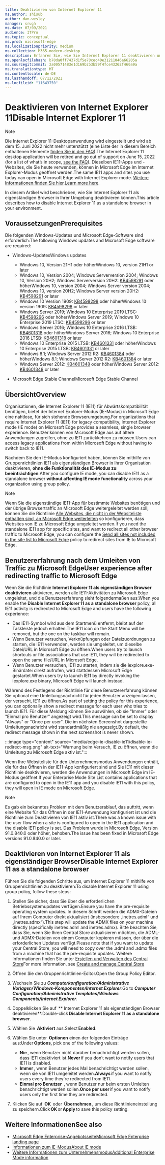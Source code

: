 ```yaml
---
title: Deaktivieren von Internet Explorer 11
ms.author: shisub
author: dan-wesley
manager: srugh
ms.date: 07/09/2021
audience: ITPro
ms.topic: conceptual
ms.prod: microsoft-edge
ms.localizationpriority: medium
ms.collection: M365-modern-desktop
description: Erfahren Sie, wie Sie Internet Explorer 11 deaktivieren und den Internet Explorer-Modus in Microsoft Edge verwenden können.
ms.openlocfilehash: b70da0ff7437d1f5e70cec40e31211046a66205a
ms.sourcegitcommit: 2a00571483e1d169b2b3b59f4fce43262f460a9a
ms.translationtype: MT
ms.contentlocale: de-DE
ms.lasthandoff: 07/12/2021
ms.locfileid: "11643750"
---
```

# <a name="disable-internet-explorer-11"></a><span data-ttu-id="47c54-103">Deaktivieren von Internet Explorer 11</span><span class="sxs-lookup"><span data-stu-id="47c54-103">Disable Internet Explorer 11</span></span>

>[!Note]
> <span data-ttu-id="47c54-104">Die Internet Explorer 11-Desktopanwendung wird eingestellt und wird ab dem 15. Juni 2022 nicht mehr unterstützt (eine Liste der in diesem Bereich enthaltenen Elemente [finden Sie in den FAQ](https://techcommunity.microsoft.com/t5/windows-it-pro-blog/internet-explorer-11-desktop-app-retirement-faq/ba-p/2366549)).</span><span class="sxs-lookup"><span data-stu-id="47c54-104">The Internet Explorer 11 desktop application will be retired and go out of support on June 15, 2022 (for a list of what’s in scope, [see the FAQ](https://techcommunity.microsoft.com/t5/windows-it-pro-blog/internet-explorer-11-desktop-app-retirement-faq/ba-p/2366549)).</span></span> <span data-ttu-id="47c54-105">Dieselben IE11-Apps und -Websites, die Sie heute verwenden, können in Microsoft Edge im Internet Explorer-Modus geöffnet werden.</span><span class="sxs-lookup"><span data-stu-id="47c54-105">The same IE11 apps and sites you use today can open in Microsoft Edge with Internet Explorer mode.</span></span> <span data-ttu-id="47c54-106">[Weitere Informationen finden Sie hier](https://blogs.windows.com/windowsexperience/2021/05/19/the-future-of-internet-explorer-on-windows-10-is-in-microsoft-edge/).</span><span class="sxs-lookup"><span data-stu-id="47c54-106">[Learn more here](https://blogs.windows.com/windowsexperience/2021/05/19/the-future-of-internet-explorer-on-windows-10-is-in-microsoft-edge/).</span></span>

<span data-ttu-id="47c54-107">In diesem Artikel wird beschrieben, wie Sie Internet Explorer 11 als eigenständigen Browser in Ihrer Umgebung deaktivieren können.</span><span class="sxs-lookup"><span data-stu-id="47c54-107">This article describes how to disable Internet Explorer 11 as a standalone browser in your environment.</span></span>

## <a name="prerequisites"></a><span data-ttu-id="47c54-108">Voraussetzungen</span><span class="sxs-lookup"><span data-stu-id="47c54-108">Prerequisites</span></span>

<span data-ttu-id="47c54-109">Die folgenden Windows-Updates und Microsoft Edge-Software sind erforderlich:</span><span class="sxs-lookup"><span data-stu-id="47c54-109">The following Windows updates and Microsoft Edge software are required:</span></span>

- <span data-ttu-id="47c54-110">Windows-Updates</span><span class="sxs-lookup"><span data-stu-id="47c54-110">Windows updates</span></span>

  - <span data-ttu-id="47c54-111">Windows 10, Version 21H1 oder höher</span><span class="sxs-lookup"><span data-stu-id="47c54-111">Windows 10, version 21H1 or later</span></span>
  - <span data-ttu-id="47c54-112">Windows 10, Version 2004; Windows Serverversion 2004; Windows 10, Version 20H2; Windows Serverversion 20H2: [KB4598291](https://support.microsoft.com/topic/february-2-2021-kb4598291-os-builds-19041-789-and-19042-789-preview-6a766199-a4f1-616e-1f5c-58bdc3ca5e3b) oder höher</span><span class="sxs-lookup"><span data-stu-id="47c54-112">Windows 10, version 2004; Windows Server version 2004; Windows 10, version 20H2; Windows Server version 20H2: [KB4598291](https://support.microsoft.com/topic/february-2-2021-kb4598291-os-builds-19041-789-and-19042-789-preview-6a766199-a4f1-616e-1f5c-58bdc3ca5e3b) or later</span></span>
  - <span data-ttu-id="47c54-113">Windows 10 Version 1909: [KB4598298](https://support.microsoft.com/topic/january-21-2021-kb4598298-os-build-18363-1350-preview-02dfd9ba-91a2-1b82-dede-42f288c02511) oder höher</span><span class="sxs-lookup"><span data-stu-id="47c54-113">Windows 10 version 1909: [KB4598298](https://support.microsoft.com/topic/january-21-2021-kb4598298-os-build-18363-1350-preview-02dfd9ba-91a2-1b82-dede-42f288c02511) or later</span></span>
  - <span data-ttu-id="47c54-114">Windows Server 2019; Windows 10 Enterprise 2019 LTSC: [KB4598296](https://support.microsoft.com/topic/january-21-2021-kb4598296-os-build-17763-1728-preview-4c0931ff-45b7-ff59-5e00-c03b5afb363d) oder höher</span><span class="sxs-lookup"><span data-stu-id="47c54-114">Windows Server 2019; Windows 10 Enterprise 2019 LTSC: [KB4598296](https://support.microsoft.com/topic/january-21-2021-kb4598296-os-build-17763-1728-preview-4c0931ff-45b7-ff59-5e00-c03b5afb363d) or later</span></span>
  - <span data-ttu-id="47c54-115">Windows Server 2016; Windows 10 Enterprise 2016 LTSB: [KB4601318](https://support.microsoft.com/topic/february-9-2021-kb4601318-os-build-14393-4225-c5e3de6c-e3e6-ffb5-6197-48b9ce16446e) oder höher</span><span class="sxs-lookup"><span data-stu-id="47c54-115">Windows Server 2016; Windows 10 Enterprise 2016 LTSB: [KB4601318](https://support.microsoft.com/topic/february-9-2021-kb4601318-os-build-14393-4225-c5e3de6c-e3e6-ffb5-6197-48b9ce16446e) or later</span></span>
  - <span data-ttu-id="47c54-116">Windows 10 Enterprise 2015 LTSB: [KB4601331](https://support.microsoft.com/office/february-9-2021%e2%80%94kb4601331-os-build-10240-18842-6227d078-fef3-8d67-27e0-1882e6cb79ff?ui=en-US&rs=en-US&ad=US) oder höher</span><span class="sxs-lookup"><span data-stu-id="47c54-116">Windows 10 Enterprise 2015 LTSB: [KB4601331](https://support.microsoft.com/office/february-9-2021%e2%80%94kb4601331-os-build-10240-18842-6227d078-fef3-8d67-27e0-1882e6cb79ff?ui=en-US&rs=en-US&ad=US) or later</span></span>
  - <span data-ttu-id="47c54-117">Windows 8.1; Windows Server 2012 R2: [KB4601384](https://support.microsoft.com/topic/february-9-2021-kb4601384-monthly-rollup-16bdbb75-dd4b-2910-abc5-7891c9756b96) oder höher</span><span class="sxs-lookup"><span data-stu-id="47c54-117">Windows 8.1; Windows Server 2012 R2: [KB4601384](https://support.microsoft.com/topic/february-9-2021-kb4601384-monthly-rollup-16bdbb75-dd4b-2910-abc5-7891c9756b96) or later</span></span>
  - <span data-ttu-id="47c54-118">Windows Server 2012: [KB4601348](https://support.microsoft.com/topic/february-9-2021-kb4601348-monthly-rollup-2c338c0c-73d6-fb80-cc91-f1a86e80db0c) oder höher</span><span class="sxs-lookup"><span data-stu-id="47c54-118">Windows Server 2012: [KB4601348](https://support.microsoft.com/topic/february-9-2021-kb4601348-monthly-rollup-2c338c0c-73d6-fb80-cc91-f1a86e80db0c) or later</span></span>
  
- <span data-ttu-id="47c54-119">Microsoft Edge Stable Channel</span><span class="sxs-lookup"><span data-stu-id="47c54-119">Microsoft Edge Stable Channel</span></span>


## <a name="overview"></a><span data-ttu-id="47c54-120">Übersicht</span><span class="sxs-lookup"><span data-stu-id="47c54-120">Overview</span></span>

<span data-ttu-id="47c54-121">Organisationen, die Internet Explorer 11 (IE11) für Abwärtskompatibilität benötigen, bietet der Internet Explorer-Modus (IE-Modus) in Microsoft Edge eine nahtlose, für sich stehende Browserumgebung.</span><span class="sxs-lookup"><span data-stu-id="47c54-121">For organizations that require Internet Explorer 11 (IE11) for legacy compatibility, Internet Explorer mode (IE mode) on Microsoft Edge provides a seamless, single browser experience.</span></span> <span data-ttu-id="47c54-122">Benutzer können von Microsoft Edge aus auf ältere Anwendungen zugreifen, ohne zu IE11 zurückkehren zu müssen.</span><span class="sxs-lookup"><span data-stu-id="47c54-122">Users can access legacy applications from within Microsoft Edge without having to switch back to IE11.</span></span>

<span data-ttu-id="47c54-123">Nachdem Sie den IE-Modus konfiguriert haben, können Sie mithilfe von Gruppenrichtlinien IE11 als eigenständigen Browser in Ihrer Organisation deaktivieren, **ohne die Funktionalität des IE-Modus zu beeinträchtigen**.</span><span class="sxs-lookup"><span data-stu-id="47c54-123">After you configure IE mode, you can disable IE11 as a standalone browser **without affecting IE mode functionality** across your organization using group policy.</span></span>

> [!NOTE]
> <span data-ttu-id="47c54-124">Wenn Sie die eigenständige IE11-App für bestimmte Websites benötigen und der übrige Browsertraffic an Microsoft Edge weitergeleitet werden soll, können Sie die Richtlinie [Alle Websites, die nicht in der Websiteliste enthalten sind, an Microsoft Edge weiterleiten](./edge-ie-mode-policies.md#redirect-sites-from-ie-to-microsoft-edge) so konfigurieren, dass Websites von IE zu Microsoft Edge umgeleitet werden.</span><span class="sxs-lookup"><span data-stu-id="47c54-124">If you need the standalone IE11 app for specific sites, and want to redirect all other browser traffic to Microsoft Edge, you can configure the [Send all sites not included in the site list to Microsoft Edge](./edge-ie-mode-policies.md#redirect-sites-from-ie-to-microsoft-edge) policy to redirect sites from IE to Microsoft Edge.</span></span>

## <a name="user-experience-after-redirecting-traffic-to-microsoft-edge"></a><span data-ttu-id="47c54-125">Benutzererfahrung nach dem Umleiten von Traffic zu Microsoft Edge</span><span class="sxs-lookup"><span data-stu-id="47c54-125">User experience after redirecting traffic to Microsoft Edge</span></span>

<span data-ttu-id="47c54-126">Wenn Sie die Richtlinie **Internet Explorer 11 als eigenständigen Browser deaktivieren** aktivieren, werden alle IE11-Aktivitäten zu Microsoft Edge umgeleitet, und die Benutzererfahrung sieht folgendermaßen aus:</span><span class="sxs-lookup"><span data-stu-id="47c54-126">When you enable the **Disable Internet Explorer 11 as a standalone browser** policy, all IE11 activity is redirected to Microsoft Edge and users have the following experience:</span></span>

- <span data-ttu-id="47c54-127">Das IE11-Symbol wird aus dem Startmenü entfernt, bleibt auf der Taskleiste jedoch erhalten.</span><span class="sxs-lookup"><span data-stu-id="47c54-127">The IE11 icon on the Start Menu will be removed, but the one on the taskbar will remain.</span></span>
- <span data-ttu-id="47c54-128">Wenn Benutzer versuchen, Verknüpfungen oder Dateizuordnungen zu starten, die IE11 verwenden, werden sie umgeleitet, um dieselbe Datei/URL in Microsoft Edge zu öffnen.</span><span class="sxs-lookup"><span data-stu-id="47c54-128">When users try to launch shortcuts or file associations that use IE11, they will be redirected to open the same file/URL in Microsoft Edge.</span></span>
- <span data-ttu-id="47c54-129">Wenn Benutzer versuchen, IE11 zu starten, indem sie die iexplore.exe-Binärdatei direkt aufrufen, wird stattdessen Microsoft Edge gestartet.</span><span class="sxs-lookup"><span data-stu-id="47c54-129">When users try to launch IE11 by directly invoking the iexplore.exe binary, Microsoft Edge will launch instead.</span></span>

<span data-ttu-id="47c54-130">Während des Festlegens der Richtlinie für diese Benutzererfahrung können Sie optional eine Umleitungsnachricht für jeden Benutzer anzeigen lassen, der versucht, IE11 zu öffnen.</span><span class="sxs-lookup"><span data-stu-id="47c54-130">As part of setting the policy for this experience, you can optionally show a redirect message for each user who tries to launch IE11.</span></span> <span data-ttu-id="47c54-131">Für diese Meldung können Sie auswählen, ob sie "Immer" oder "Einmal pro Benutzer" angezeigt wird.</span><span class="sxs-lookup"><span data-stu-id="47c54-131">This message can be set to display "Always" or "Once per user".</span></span> <span data-ttu-id="47c54-132">Die im nächsten Screenshot dargestellte Umleitungsnachricht wird standardmäßig nie angezeigt.</span><span class="sxs-lookup"><span data-stu-id="47c54-132">By default, the redirect message shown in the next screenshot is never shown.</span></span>

:::image type="content" source="media/edge-ie-disable-ie11/disable-ie-redirect-msg.png" alt-text="Warnung beim Versuch, IE zu öffnen, wenn die Umleitung zu Microsoft Edge aktiv ist.":::

<span data-ttu-id="47c54-134">Wenn Ihre Websiteliste für den Unternehmensmodus Anwendungen enthält, die für das Öffnen in der IE11-App konfiguriert sind und Sie IE11 mit dieser Richtlinie deaktivieren, werden die Anwendungen in Microsoft Edge im IE-Modus geöffnet.</span><span class="sxs-lookup"><span data-stu-id="47c54-134">If your Enterprise Mode Site List contains applications that are configured to open in the IE11 app and you disable IE11 with this policy, they will open in IE mode on Microsoft Edge.</span></span>
> [!NOTE]
> <span data-ttu-id="47c54-135">Es gab ein bekanntes Problem mit dem Benutzerablauf, das auftritt, wenn eine Website für das Öffnen in der IE11-Anwendung konfiguriert ist und die Richtlinie zum Deaktivieren von IE11 aktiv ist.</span><span class="sxs-lookup"><span data-stu-id="47c54-135">There was a known issue with the user flow when a site is configured to open in the IE11 application and the disable IE11 policy is set.</span></span> <span data-ttu-id="47c54-136">Das Problem wurde in Microsoft Edge, Version 91.0.840.0 oder höher, behoben.</span><span class="sxs-lookup"><span data-stu-id="47c54-136">The issue has been fixed in Microsoft Edge versions 91.0.840.0 or later.</span></span>

## <a name="disable-internet-explorer-11-as-a-standalone-browser"></a><span data-ttu-id="47c54-137">Deaktivieren von Internet Explorer 11 als eigenständiger Browser</span><span class="sxs-lookup"><span data-stu-id="47c54-137">Disable Internet Explorer 11 as a standalone browser</span></span>

<span data-ttu-id="47c54-138">Führen Sie die folgenden Schritte aus, um Internet Explorer 11 mithilfe von Gruppenrichtlinien zu deaktivieren:</span><span class="sxs-lookup"><span data-stu-id="47c54-138">To disable Internet Explorer 11 using group policy, follow these steps:</span></span>

1. <span data-ttu-id="47c54-139">Stellen Sie sicher, dass Sie über die erforderlichen Betriebssystemupdates verfügen.</span><span class="sxs-lookup"><span data-stu-id="47c54-139">Ensure you have the pre-requisite operating system updates.</span></span> <span data-ttu-id="47c54-140">In diesem Schritt werden die ADMX-Dateien auf Ihrem Computer direkt aktualisiert (insbesondere „inetres.adml“ und „inetres.admx“).</span><span class="sxs-lookup"><span data-stu-id="47c54-140">This step will update the ADMX files on your machine directly (specifically inetres.adml and inetres.admx).</span></span> <span data-ttu-id="47c54-141">Bitte beachten Sie, dass Sie, wenn Sie Ihren Central Store aktualisieren möchten, die ADML- und ADMX-Dateien von einem Computer kopieren müssen, der über die erforderlichen Updates verfügt.</span><span class="sxs-lookup"><span data-stu-id="47c54-141">Please note that if you want to update your Central Store, you will need to copy over the .adml and .admx files from a machine that has the pre-requisite updates.</span></span> <span data-ttu-id="47c54-142">Weitere Informationen finden Sie unter [Erstellen und Verwalten des Central Store](/troubleshoot/windows-client/group-policy/create-and-manage-central-store)</span><span class="sxs-lookup"><span data-stu-id="47c54-142">For more information, see [Create and manage Central Store](/troubleshoot/windows-client/group-policy/create-and-manage-central-store)</span></span>
2. <span data-ttu-id="47c54-143">Öffnen Sie den Gruppenrichtlinien-Editor.</span><span class="sxs-lookup"><span data-stu-id="47c54-143">Open the Group Policy Editor.</span></span>
3. <span data-ttu-id="47c54-144">Wechseln Sie zu ***Computerkonfiguration/Administrative Vorlagen/Windows-Komponenten/Internet Explorer***.</span><span class="sxs-lookup"><span data-stu-id="47c54-144">Go to ***Computer Configuration/Administrative Templates/Windows Components/Internet Explorer***.</span></span> 
4. <span data-ttu-id="47c54-145">Doppelklicken Sie auf  \*\* Internet Explorer 11 als eigenständigen Browser deaktivieren\*\*.</span><span class="sxs-lookup"><span data-stu-id="47c54-145">Double-click **Disable Internet Explorer 11 as a standalone browser**.</span></span>
5. <span data-ttu-id="47c54-146">Wählen Sie  **Aktiviert** aus.</span><span class="sxs-lookup"><span data-stu-id="47c54-146">Select **Enabled**.</span></span>
6. <span data-ttu-id="47c54-147">Wählen Sie unter  **Optionen** einen der folgenden Einträge aus:</span><span class="sxs-lookup"><span data-stu-id="47c54-147">Under **Options**, pick one of the following values:</span></span>

   - <span data-ttu-id="47c54-148">**Nie** , wenn Benutzer nicht darüber benachrichtigt werden sollen, dass IE11 deaktiviert ist.</span><span class="sxs-lookup"><span data-stu-id="47c54-148">**Never** if you don’t want to notify users that IE11 is disabled.</span></span>
   - <span data-ttu-id="47c54-149">**Immer** , wenn Benutzer jedes Mal benachrichtigt werden sollen, wenn sie von IE11 umgeleitet werden.</span><span class="sxs-lookup"><span data-stu-id="47c54-149">**Always** if you want to notify users every time they're redirected from IE11.</span></span>
   - <span data-ttu-id="47c54-150">**Einmal pro Benutzer**  , wenn Benutzer nur beim ersten Umleiten benachrichtigt werden sollen.</span><span class="sxs-lookup"><span data-stu-id="47c54-150">**Once per user** if you want to notify users only the first time they are redirected.</span></span>

7. <span data-ttu-id="47c54-151">Klicken Sie auf  **OK**  oder  **Übernehmen** , um diese Richtlinieneinstellung zu speichern.</span><span class="sxs-lookup"><span data-stu-id="47c54-151">Click **OK** or **Apply** to save this policy setting.</span></span>

## <a name="see-also"></a><span data-ttu-id="47c54-152">Weitere Informationen</span><span class="sxs-lookup"><span data-stu-id="47c54-152">See also</span></span>

- [<span data-ttu-id="47c54-153">Microsoft Edge Enterprise-Angebotsseite</span><span class="sxs-lookup"><span data-stu-id="47c54-153">Microsoft Edge Enterprise landing page</span></span>](https://aka.ms/EdgeEnterprise)
- [<span data-ttu-id="47c54-154">Informationen zum IE-Modus</span><span class="sxs-lookup"><span data-stu-id="47c54-154">About IE mode</span></span>](./edge-ie-mode.md)
- [<span data-ttu-id="47c54-155">Weitere Informationen zum Unternehmensmodus</span><span class="sxs-lookup"><span data-stu-id="47c54-155">Additional Enterprise Mode information</span></span>](/internet-explorer/ie11-deploy-guide/enterprise-mode-overview-for-ie11)
